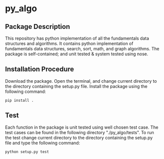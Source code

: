# py_algo

## Package Description
This repository has python implementation of all the fundamentals data structures and algorithms. It contains python implementation of fundamentals data structures, search, sort, math, and graph algorithms. The package is self-contained; and unit tested & system tested using nose.

## Installation Procedure
Download the package. Open the terminal, and change current directory to the directory containing the setup.py file. Install the package using the following command:

`pip install .`

## Test
Each function in the package is unit tested using well chosen test case. The test cases can be found in the following directory "./py_algo/tests". To run the test change current directory to the directory containing the setup.py file and type the following command:

`python setup.py test`
